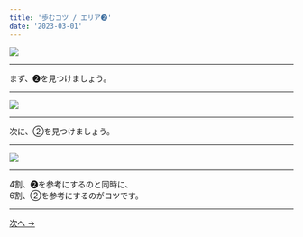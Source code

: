 ```yaml
---
title: '歩むコツ / エリア➋'
date: '2023-03-01'
---
```

![](/images/22.jpg)
***
まず、➋を見つけましょう。
***
![](/images/22_n.jpg)
***
次に、②を見つけましょう。
***
![](/images/22__n.jpg)
***
4割、➋を参考にするのと同時に、    
6割、②を参考にするのがコツです。
***
[ 次へ → ](/posts/33)
